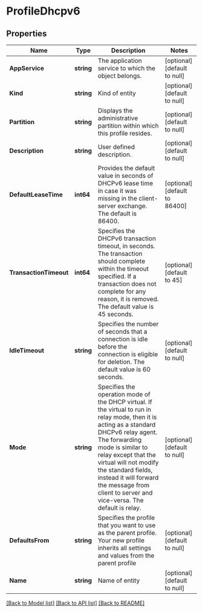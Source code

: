 # ProfileDhcpv6

## Properties
Name | Type | Description | Notes
------------ | ------------- | ------------- | -------------
**AppService** | **string** | The application service to which the object belongs. | [optional] [default to null]
**Kind** | **string** | Kind of entity | [optional] [default to null]
**Partition** | **string** | Displays the administrative partition within which this profile resides. | [optional] [default to null]
**Description** | **string** | User defined description. | [optional] [default to null]
**DefaultLeaseTime** | **int64** | Provides the default value in seconds of DHCPv6 lease time in case it was missing in the client-server exchange. The default is 86400. | [optional] [default to 86400]
**TransactionTimeout** | **int64** | Specifies the DHCPv6 transaction timeout, in seconds. The transaction should complete within the timeout specified. If a transaction does not complete for any reason, it is removed. The default value is 45 seconds. | [optional] [default to 45]
**IdleTimeout** | **string** | Specifies the number of seconds that a connection is idle before the connection is eligible for deletion. The default value is 60 seconds. | [optional] [default to null]
**Mode** | **string** | Specifies the operation mode of the DHCP virtual. If the virtual to run in relay mode, then it is acting as a standard DHCPv6 relay agent. The forwarding mode is similar to relay except that the virtual will not modify the standard fields, instead it will forward the message from client to server and vice-versa. The default is relay. | [optional] [default to null]
**DefaultsFrom** | **string** | Specifies the profile that you want to use as the parent profile. Your new profile inherits all settings and values from the parent profile | [optional] [default to null]
**Name** | **string** | Name of entity | [optional] [default to null]

[[Back to Model list]](../README.md#documentation-for-models) [[Back to API list]](../README.md#documentation-for-api-endpoints) [[Back to README]](../README.md)



